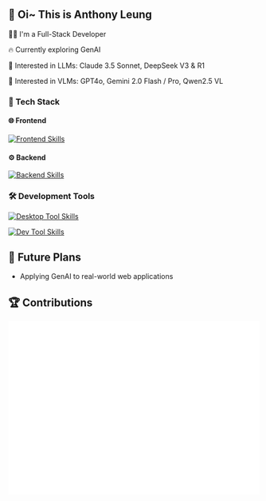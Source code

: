 ## 👋 Oi~ This is Anthony Leung

🧙‍♀️ I'm a Full-Stack Developer

🔥 Currently exploring GenAI

🚀 Interested in LLMs: Claude 3.5 Sonnet, DeepSeek V3 & R1

🎨 Interested in VLMs: GPT4o, Gemini 2.0 Flash / Pro, Qwen2.5 VL

### 🍜 Tech Stack

#### 🌐 Frontend

[![Frontend Skills](https://skillicons.dev/icons?i=ts,js,html,css,nodejs,react,nextjs,prisma,tailwindcss)](https://skillicons.dev)

#### ⚙️ Backend

[![Backend Skills](https://skillicons.dev/icons?i=python,fastapi,flask,go,java,spring)](https://skillicons.dev)

### 🛠️ Development Tools

[![Desktop Tool Skills](https://skillicons.dev/icons?i=apple,vscode,idea,neovim)](https://skillicons.dev)

[![Dev Tool Skills](https://skillicons.dev/icons?i=vercel,cloudflare,nginx,mysql,postgresql,redis,docker,k8s,grafana,pnpm,bun)](https://skillicons.dev)

## 🌄 Future Plans

- Applying GenAI to real-world web applications

## 🏆 Contributions

![Metrics](/metrics.plugin.isocalendar.fullyear.svg)
